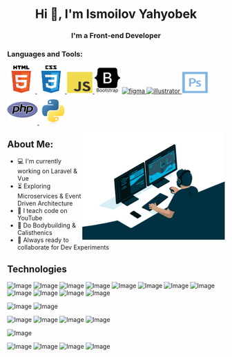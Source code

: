 <h1 align="center">Hi 👋, I'm Ismoilov Yahyobek</h1>
<h3 align="center">I'm a Front-end Developer</h3>

<h3 align="left">Languages and Tools:</h3>
<p align="left"> <a href="https://www.w3.org/html/" target="_blank" rel="noreferrer"> <img src="https://raw.githubusercontent.com/devicons/devicon/master/icons/html5/html5-original-wordmark.svg" alt="html5" width="65" height="65"/> <a href="https://www.w3schools.com/css/" target="_blank" rel="noreferrer"> <img src="https://raw.githubusercontent.com/devicons/devicon/master/icons/css3/css3-original-wordmark.svg" alt="css3" width="65" height="65"/> </a>  <a href="https://developer.mozilla.org/en-US/docs/Web/JavaScript" target="_blank" rel="noreferrer"> <img src="https://raw.githubusercontent.com/devicons/devicon/master/icons/javascript/javascript-original.svg" alt="javascript" width="60" height="50"/> </a> <img src="https://raw.githubusercontent.com/devicons/devicon/master/icons/bootstrap/bootstrap-plain-wordmark.svg" alt="bootstrap" width="60" height="60"/> </a> <a href="https://www.figma.com/" target="_blank" rel="noreferrer"> <img src="https://www.vectorlogo.zone/logos/figma/figma-icon.svg" alt="figma" width="55" height="55"/> </a> <a href="https://www.adobe.com/in/products/illustrator.html" target="_blank" rel="noreferrer"> <img src="https://www.vectorlogo.zone/logos/adobe_illustrator/adobe_illustrator-icon.svg" alt="illustrator" width="50" height="50"/> </a> <a href="https://www.photoshop.com/en" target="_blank" rel="noreferrer"> <img src="https://raw.githubusercontent.com/devicons/devicon/master/icons/photoshop/photoshop-line.svg" alt="photoshop" width="60" height="50"/> </a> <a href="https://www.php.net" target="_blank" rel="noreferrer"> <img src="https://raw.githubusercontent.com/devicons/devicon/master/icons/php/php-original.svg" alt="php" width="70" height="70"/> </a> <a href="https://www.python.org" target="_blank" rel="noreferrer"> <img src="https://raw.githubusercontent.com/devicons/devicon/master/icons/python/python-original.svg" alt="python" width="65" height="65"/> </a> </p>


 <img align="right" alt="GIF" src="https://github.com/Yahyobek-Coder/Yahyobek-Coder/blob/main/code.gif?raw=true" width="330" height="250" />
  
  
 <h2 align="left"> About Me:</h2>

- :computer: I'm currently working on Laravel & Vue
- :hourglass_flowing_sand:  Exploring Microservices & Event Driven Architecture
- :triangular_flag_on_post: I teach code on YouTube
- :muscle: Do Bodybuilding & Calisthenics
- :rocket: Always ready to collaborate for Dev Experiments

## Technologies

![Image](https://img.shields.io/badge/-HTML5-E34F26?style=for-the-badge&logo=html5&logoColor=white) 
![Image](https://img.shields.io/badge/-CSS3-1572B6?style=for-the-badge&logo=css3)
![Image](https://img.shields.io/badge/JavaScript-323330?style=for-the-badge&logo=javascript&logoColor=F7DF1E)
![Image](https://img.shields.io/badge/-Bootstrap-563D7C?style=for-the-badge&logo=bootstrap)
![Image](https://img.shields.io/badge/Sass-CC6699?style=for-the-badge&logo=sass&logoColor=white)
![Image](https://img.shields.io/badge/jQuery-0769AD?style=for-the-badge&logo=jquery&logoColor=white)
![Image](https://img.shields.io/badge/Git-F05032?style=for-the-badge&logo=git&logoColor=white)
![Image](https://img.shields.io/badge/php-777BB4?style=for-the-badge&logo=php&logoColor=white)
![Image](https://img.shields.io/badge/Xampp-F37623?style=for-the-badge&logo=xampp&logoColor=white)
![Image](https://img.shields.io/badge/Figma-F24E1E?style=for-the-badge&logo=figma&logoColor=white)
![Image](https://img.shields.io/badge/Adobe%20Photoshop-31A8FF?style=for-the-badge&logo=Adobe%20Photoshop&logoColor=black)
![Image](https://img.shields.io/badge/Adobe%20Illustrator-FF9A00?style=for-the-badge&logo=adobe%20illustrator&logoColor=fff)

![Image](https://img.shields.io/badge/Udacity-grey?style=for-the-badge&logo=udacity&logoColor=5FCFEE)
![Image](https://img.shields.io/badge/Netlify-00C7B7?style=for-the-badge&logo=netlify&logoColor=white)

![Image](https://img.shields.io/badge/VSCode-0078D4?style=for-the-badge&logo=visual%20studio%20code&logoColor=white)
![Image](https://img.shields.io/badge/sublime_text-%23575757.svg?&style=for-the-badge&logo=sublime-text&logoColor=important)
![Image](https://img.shields.io/badge/Atom-66595C?style=for-the-badge&logo=Atom&logoColor=A1D993)
![Image](https://img.shields.io/badge/PyCharm-000000.svg?&style=for-the-badge&logo=PyCharm&logoColor=FCF84C)

![Image](https://img.shields.io/badge/Counter_Strike-000000?style=for-the-badge&logo=counter-strike&logoColor=white)

![Image](https://img.shields.io/badge/Telegram-2CA5E0?style=for-the-badge&logo=telegram&logoColor=white)
![Image](https://img.shields.io/badge/YouTube-FF0000?style=for-the-badge&logo=youtube&logoColor=white)
![Image](https://img.shields.io/badge/GitHub_Actions-2088FF?style=for-the-badge&logo=github-actions&logoColor=white)
![Image](https://img.shields.io/badge/Gmail-D14836?style=for-the-badge&logo=gmail&logoColor=white)


